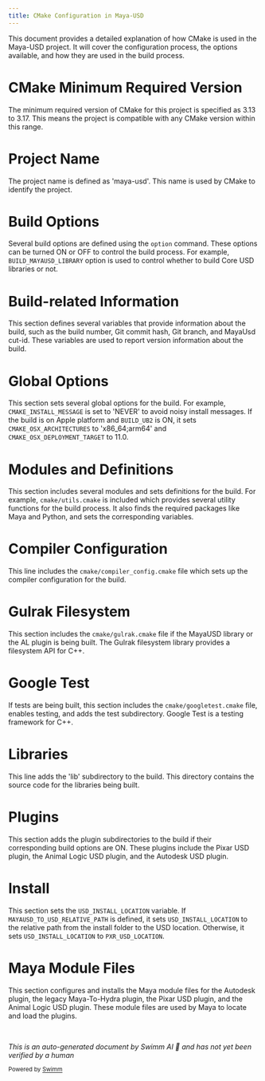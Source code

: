 ```yaml
---
title: CMake Configuration in Maya-USD
---
```

This document provides a detailed explanation of how CMake is used in the Maya-USD project. It will cover the configuration process, the options available, and how they are used in the build process.

# CMake Minimum Required Version

The minimum required version of CMake for this project is specified as 3.13 to 3.17. This means the project is compatible with any CMake version within this range.

# Project Name

The project name is defined as 'maya-usd'. This name is used by CMake to identify the project.

# Build Options

Several build options are defined using the `option` command. These options can be turned ON or OFF to control the build process. For example, `BUILD_MAYAUSD_LIBRARY` option is used to control whether to build Core USD libraries or not.

# Build-related Information

This section defines several variables that provide information about the build, such as the build number, Git commit hash, Git branch, and MayaUsd cut-id. These variables are used to report version information about the build.

# Global Options

This section sets several global options for the build. For example, `CMAKE_INSTALL_MESSAGE` is set to 'NEVER' to avoid noisy install messages. If the build is on Apple platform and `BUILD_UB2` is ON, it sets `CMAKE_OSX_ARCHITECTURES` to 'x86_64;arm64' and `CMAKE_OSX_DEPLOYMENT_TARGET` to 11.0.

# Modules and Definitions

This section includes several modules and sets definitions for the build. For example, `cmake/utils.cmake` is included which provides several utility functions for the build process. It also finds the required packages like Maya and Python, and sets the corresponding variables.

# Compiler Configuration

This line includes the `cmake/compiler_config.cmake` file which sets up the compiler configuration for the build.

# Gulrak Filesystem

This section includes the `cmake/gulrak.cmake` file if the MayaUSD library or the AL plugin is being built. The Gulrak filesystem library provides a filesystem API for C++.

# Google Test

If tests are being built, this section includes the `cmake/googletest.cmake` file, enables testing, and adds the test subdirectory. Google Test is a testing framework for C++.

# Libraries

This line adds the 'lib' subdirectory to the build. This directory contains the source code for the libraries being built.

# Plugins

This section adds the plugin subdirectories to the build if their corresponding build options are ON. These plugins include the Pixar USD plugin, the Animal Logic USD plugin, and the Autodesk USD plugin.

# Install

This section sets the `USD_INSTALL_LOCATION` variable. If `MAYAUSD_TO_USD_RELATIVE_PATH` is defined, it sets `USD_INSTALL_LOCATION` to the relative path from the install folder to the USD location. Otherwise, it sets `USD_INSTALL_LOCATION` to `PXR_USD_LOCATION`.

# Maya Module Files

This section configures and installs the Maya module files for the Autodesk plugin, the legacy Maya-To-Hydra plugin, the Pixar USD plugin, and the Animal Logic USD plugin. These module files are used by Maya to locate and load the plugins.

&nbsp;

*This is an auto-generated document by Swimm AI 🌊 and has not yet been verified by a human*

<SwmMeta version="3.0.0" repo-id="Z2l0aHViJTNBJTNBbWF5YS11c2QlM0ElM0FnaWxhZG5hdm90" repo-name="maya-usd" doc-type="general-build-tool"><sup>Powered by [Swimm](/)</sup></SwmMeta>
